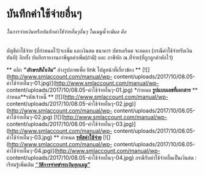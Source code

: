 # บันทึกค่าใช้จ่ายอื่นๆ

###### ในการจ่ายเงินหรือบันทึกค่าใช้จ่ายอื่นๆอื่นๆ ในเมนูนี้จะมีผล คือ
บัญชีค่าใช้จ่าย (ที่กำหนดไว้)จะเพิ่ม และเงินสด ธนาคาร บัตรเคริดต จะลดลง
(กรณีค่าใช้จ่ายรับเงินทันที) อีกทั้ง บันทึกรายงานภาษีมูลค่าเพิ่ม(ถ้ามี) และ
ภาษีหัก ณ.ที่จ่าย(ที่ถูกลูกค้าหักไว้)

** คลิก  _**“อักษรสีน้ำเงิน”**_ ล่างรูปภาพเพื่อ link ไปดูหน้าที่เกี่ยวข้อง **
[![](http://www.smlaccount.com/manual/wp-
content/uploads/2017/10/08.05-ค่าใช้จ่ายอื่นๆ-01.jpg)](http://www.smlaccount.com/manual/wp-
content/uploads/2017/10/08.05-ค่าใช้จ่ายอื่นๆ-01.jpg) *กำหนด
**รูปแบบเลขที่เอกสาร** ** กำหนด**รหัสเจ้าหนี้ **
[![](http://www.smlaccount.com/manual/wp-
content/uploads/2017/10/08.05-ค่าใช้จ่ายอื่นๆ-02.jpg)](http://www.smlaccount.com/manual/wp-
content/uploads/2017/10/08.05-ค่าใช้จ่ายอื่นๆ-02.jpg)
[![](http://www.smlaccount.com/manual/wp-
content/uploads/2017/10/08.05-ค่าใช้จ่ายอื่นๆ-03.jpg)](http://www.smlaccount.com/manual/wp-
content/uploads/2017/10/08.05-ค่าใช้จ่ายอื่นๆ-03.jpg) ** กำหนด
[**รหัสค่าใช้จ่าย**](http://www.smlaccount.com/manual/?page_id=522)
[![](http://www.smlaccount.com/manual/wp-
content/uploads/2017/10/08.05-ค่าใช้จ่ายอื่นๆ-04.jpg)](http://www.smlaccount.com/manual/wp-
content/uploads/2017/10/08.05-ค่าใช้จ่ายอื่นๆ-04.jpg)
กรณีรับค่าใช้จ่ายอื่นเป็นเงินสด : เรียนรู้เพิ่มเติม [
_“**วิธีการจ่ายชำระเงินทุกเมนู”**_](http://www.smlaccount.com/manual/?page_id=369)  

